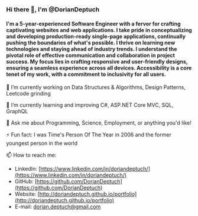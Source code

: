 ### Hi there 👋, I'm @DorianDeptuch
#### I'm a 5-year-experienced Software Engineer with a fervor for crafting captivating websites and web applications. I take pride in conceptualizing and developing production-ready single-page applications, continually pushing the boundaries of what's possible. I thrive on learning new technologies and staying ahead of industry trends. I understand the pivotal role of effective communication and collaboration in project success. My focus lies in crafting responsive and user-friendly designs, ensuring a seamless experience across all devices. Accessibility is a core tenet of my work, with a commitment to inclusivity for all users.

<!--
**DorianDeptuch/DorianDeptuch** is a ✨ _special_ ✨ repository because its `README.md` (this file) appears on your GitHub profile.

Here are some ideas to get you started:
-->
🔭 I’m currently working on Data Structures & Algorithms, Design Patterns, Leetcode grinding

🌱 I’m currently learning and improving C#, ASP.NET Core MVC, SQL, GraphQL

<!-- - 👯 I’m looking to collaborate on ... -->
<!-- - 🤔 I’m looking for help with ... -->
<!-- - 😄 Pronouns: ... -->
💬 Ask me about Programming, Science, Employment, or anything you'd like!

⚡ Fun fact: I was Time's Person Of The Year in 2006 and the former youngest person in the world

📫 How to reach me: 

- LinkedIn: [https://www.linkedin.com/in/doriandeptuch/](https://www.linkedin.com/in/doriandeptuch/) 
- GitHub: [https://github.com/DorianDeptuch](https://github.com/DorianDeptuch)
- Website: [http://doriandeptuch.github.io/portfolio](http://doriandeptuch.github.io/portfolio)
- E-mail: [dorian.deptuch@gmail.com](dorian.deptuch@gmail.com)

